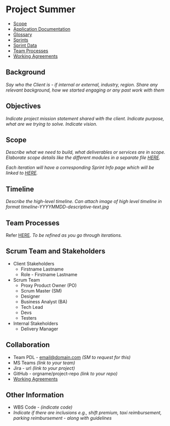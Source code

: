 # Project Summer

  * [Scope](scope.md)
  * [Application Documentation](modules/index.md)
  * [Glossary](glossary.md)
  * [Sprints](sprints.md)
  * [Sprint Data](sprint-data.md)
  * [Team Processes](team-processes.md)
  * [Working Agreements](working-agreements.md)

## Background

*Say who the Client is - if internal or external, industry, region. Share any relevant background, how we started engaging or any past work with them*

## Objectives

*Indicate project mission statement shared with the client. Indicate purpose, what are we trying to solve. Indicate vision.*

## Scope

*Describe what we need to build, what deliverables or services are in scope. Elaborate scope details like the different modules in a separate file [HERE](scope.md).*

*Each iteration will have a corresponding Sprint Info page which will be linked to [HERE](sprints.md).*

## Timeline

*Describe the high-level timeline. Can attach image of high level timeline in format timeline-YYYYMMDD-descriptive-text.jpg*

## Team Processes

Refer [HERE](team-processes.md). *To be refined as you go through iterations.*

## Scrum Team and Stakeholders

  * Client Stakeholders
      * Firstname Lastname
      * Role - Firstname Lastname
  * Scrum Team
      * Proxy Product Owner (PO)
      * Scrum Master (SM)
      * Designer
      * Business Analyst (BA)
      * Tech Lead
      * Devs
      * Testers
  * Internal Stakeholders
      * Delivery Manager

## Collaboration

  * Team PDL - email@domain.com *(SM to request for this)*
  * MS Teams *(link to your team)*
  * Jira - url *(link to your project)*
  * GitHub - orgname/project-repo *(link to your repo)*
  * [Working Agreements](working-agreements.md)

## Other Information

  * WBS Code - *(indicate code)*
  * *Indicate if there are inclusions e.g., shift premium, taxi reimbursement, parking reimbursement - along with guidelines*
